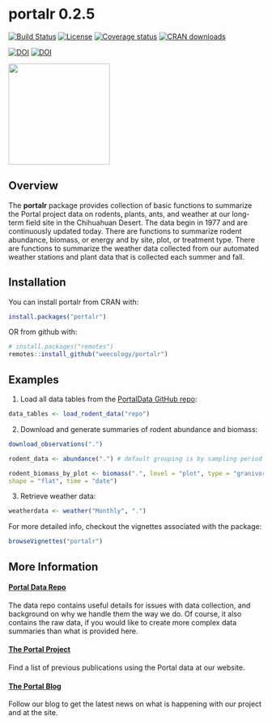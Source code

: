 
<!-- README.md is generated from README.Rmd. Please edit that file -->

# portalr 0.2.5

[![Build
Status](https://travis-ci.org/weecology/portalr.svg?branch=master)](https://travis-ci.org/weecology/portalr)
[![License](https://img.shields.io/badge/license-MIT-blue.svg)](https://raw.githubusercontent.com/weecology/portalr/master/LICENSE)
[![Coverage
status](https://codecov.io/gh/weecology/portalr/branch/master/graph/badge.svg)](https://codecov.io/github/weecology/portalr?branch=master)
[![CRAN
downloads](https://cranlogs.r-pkg.org/badges/grand-total/portalr)](https://CRAN.R-project.org/package=portalr)

[![DOI](https://zenodo.org/badge/DOI/10.5281/zenodo.1429290.svg)](https://doi.org/10.5281/zenodo.1429290)
[![DOI](http://joss.theoj.org/papers/10.21105/joss.01098/status.svg)](https://doi.org/10.21105/joss.01098)

<img src="man/figures/portalr.png" width="200px">

## Overview

The **portalr** package provides collection of basic functions to
summarize the Portal project data on rodents, plants, ants, and weather
at our long-term field site in the Chihuahuan Desert. The data begin in
1977 and are continuously updated today. There are functions to
summarize rodent abundance, biomass, or energy and by site, plot, or
treatment type. There are functions to summarize the weather data
collected from our automated weather stations and plant data that is
collected each summer and fall.

## Installation

You can install portalr from CRAN with:

``` r
install.packages("portalr")
```

OR from github with:

``` r
# install.packages("remotes")
remotes::install_github("weecology/portalr")
```

## Examples

1.  Load all data tables from the [PortalData GitHub
    repo](https://github.com/weecology/portalData):

<!-- end list -->

``` r
data_tables <- load_rodent_data("repo")
```

2.  Download and generate summaries of rodent abundance and biomass:

<!-- end list -->

``` r
download_observations(".")

rodent_data <- abundance(".") # default grouping is by sampling period

rodent_biomass_by_plot <- biomass(".", level = "plot", type = "granivores", 
shape = "flat", time = "date")
```

3.  Retrieve weather data:

<!-- end list -->

``` r
weatherdata <- weather("Monthly", ".")
```

For more detailed info, checkout the vignettes associated with the
package:

``` r
browseVignettes("portalr")
```

## More Information

#### [Portal Data Repo](https://github.com/weecology/PortalData)

The data repo contains useful details for issues with data collection,
and background on why we handle them the way we do. Of course, it also
contains the raw data, if you would like to create more complex data
summaries than what is provided here.

#### [The Portal Project](https://portal.weecology.org/)

Find a list of previous publications using the Portal data at our
website.

#### [The Portal Blog](https://portalproject.wordpress.com/)

Follow our blog to get the latest news on what is happening with our
project and at the site.
